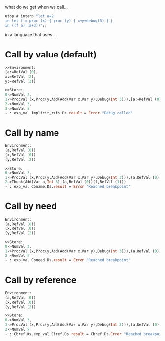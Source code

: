 what do we get when we call...
```ocaml
utop # interp "let a=2
in let f = proc (x) { proc (y) { x+y+debug(3) } }
in ((f a) (a+3))";;
```
in a language that uses...

# Call by value (default)
```ocaml
>>Environment:
[a:=RefVal (0),
x:=RefVal (2),
y:=RefVal (3)]

>>Store:
0->NumVal 2,
1->ProcVal (x,Proc(y,Add(Add(Var x,Var y),Debug(Int 3))),[a:=RefVal (0)]),
2->NumVal 2,
3->NumVal 5
- : exp_val Implicit_refs.Ds.result = Error "Debug called"
```

# Call by name
```ocaml
Environment:
(a,RefVal (0))
(x,RefVal (0))
(y,RefVal (2))

>>Store:
0->NumVal 2,
1->ProcVal (x,Proc(y,Add(Add(Var x,Var y),Debug(Int 3))),(a,RefVal (0))),
2->Thunk(Add(Var a,Int 3),(a,RefVal (0))(f,RefVal (1)))
- : exp_val Cbname.Ds.result = Error "Reached breakpoint"
```

# Call by need
```ocaml
Environment:
(a,RefVal (0))
(x,RefVal (0))
(y,RefVal (2))

>>Store:
0->NumVal 2,
1->ProcVal (x,Proc(y,Add(Add(Var x,Var y),Debug(Int 3))),(a,RefVal (0))),
2->NumVal 5
- : exp_val Cbneed.Ds.result = Error "Reached breakpoint"
```

# Call by reference
```ocaml
Environment:
(a,RefVal (0))
(x,RefVal (0))
(y,RefVal (2))

>>Store:
0->NumVal 2,
1->ProcVal (x,Proc(y,Add(Add(Var x,Var y),Debug(Int 3))),(a,RefVal (0))),
2->NumVal 5
- : Cbref.Ds.exp_val Cbref.Ds.result = Cbref.Ds.Error "Reached breakpoint"
```